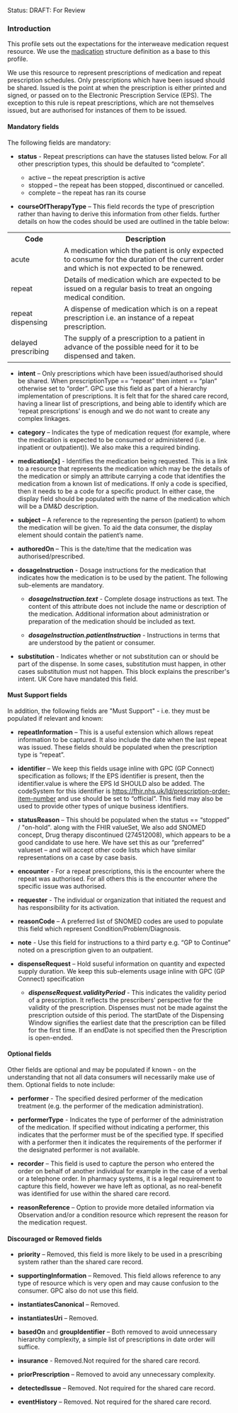 Status: DRAFT: For Review

### **Introduction**

This profile sets out the expectations for the interweave medication request resource. We use the [madication](https://simplifier.net/hl7fhirukcorer4/ukcore-medicationrequest) structure definition as a base to this profile.

We use this resource to represent prescriptions of medication and repeat prescription schedules. Only prescriptions which have been issued should be shared. Issued is the point at when the prescription is either printed and signed, or passed on to the Electronic Prescription Service (EPS). The exception to this rule is repeat prescriptions, which are not themselves issued, but are authorised for instances of them to be issued.

#### **Mandatory fields**
The following fields are mandatory:

- **status** - Repeat prescriptions can have the statuses listed below. For all other prescription types, this should be defaulted to “complete”.

     - active – the repeat prescription is active
     - stopped – the repeat has been stopped, discontinued or cancelled.
     - complete – the repeat has ran its course

- **courseOfTherapyType** – This field records the type of prescription rather than having to derive this information from other fields. further details on how the codes should be used are outlined in the table below:

<table class="grid">
     <tr>
          <th>Code</th>
          <th>Description</th>
     </tr>
     <tr>
          <td>acute</td>
          <td>A medication which the patient is only expected to consume for the duration of the current order and which is not expected to be renewed.</td>
     </tr>
     <tr>
          <td>repeat</td>
          <td>Details of medication which are expected to be issued on a regular basis to treat an ongoing medical condition.</td>
     </tr>
     <tr>
          <td>repeat dispensing</td>
          <td>A dispense of medication which is on a repeat prescription i.e. an instance of a repeat prescription.</td>
     </tr>
     <tr>
          <td>delayed prescribing</td>
          <td>The supply of a prescription to a patient in advance of the possible need for it to be dispensed and taken.</td>
     </tr>
</table>

- **intent** – Only prescriptions which have been issued/authorised should be shared. When prescriptionType == “repeat” then intent == “plan” otherwise set to “order”.
GPC use this field as part of a hierarchy implementation of prescriptions. It is felt that for the shared care record, having a linear list of prescriptions, and being able to identify which are ‘repeat prescriptions’ is enough and we do not want to create any complex linkages.

- **category** – Indicates the type of medication request (for example, where the medication is expected to be consumed or administered (i.e. inpatient or outpatient)). We also make this a required binding.

- **medication[x]** - Identifies the medication being requested. This is a link to a resource that represents the medication which may be the details of the medication or simply an attribute carrying a code that identifies the medication from a known list of medications. If only a code is specified, then it needs to be a code for a specific product. In either case, the display field should be populated with the name of the medication which will be a DM&D description.

- **subject** – A reference to the representing the person (patient) to whom the medication will be given. To aid the data consumer, the display element should contain the patient’s name.

- **authoredOn** – This is the date/time that the medication was authorised/prescribed.

- **dosageInstruction** - Dosage instructions for the medication that indicates how the medication is to be used by the patient. The following sub-elements are mandatory.

     * ***dosageInstruction.text*** - Complete dosage instructions as text. The content of this attribute does not include the name or description of the medication. Additional information about administration or preparation of the medication should be included as text.

     * ***dosageInstruction.patientInstruction*** - Instructions in terms that are understood by the patient or consumer.

- **substitution** - Indicates whether or not substitution can or should be part of the dispense. In some cases, substitution must happen, in other cases substitution must not happen. This block explains the prescriber's intent. UK Core have mandated this field.

#### **Must Support fields**
In addition, the following fields are "Must Support" - i.e. they must be populated if relevant and known:

- **repeatInformation** – This is a useful extension which allows repeat information to be captured. It also include the date when the last repeat was issued. These fields should be populated when the prescription type is “repeat”.

- **identifier** – We keep this fields usage inline with GPC (GP Connect) specification as follows; If the EPS identifier is present, then the identifier.value is where the EPS Id SHOULD also be added. The codeSystem for this identifier is https://fhir.nhs.uk/Id/prescription-order-item-number and use should  be set to “official”. This field may also be used to provide other types of unique business identifiers.

- **statusReason** –  This should be populated when the status == “stopped” / "on-hold". along with the FHIR valueSet, We also add SNOMED concept, Drug therapy discontinued (274512008), which appears to be a good candidate to use here. We have set this as our “preferred” valueset – and will accept other code lists which have similar representations on a case by case basis.

- **encounter** - For a repeat prescriptions, this is the encounter where the repeat was authorised. For all others this is the encounter where the specific issue was authorised.

- **requester** - The individual or organization that initiated the request and has responsibility for its activation. 

- **reasonCode** – A preferred list of SNOMED codes are used to populate this field which represent Condition/Problem/Diagnosis.

- **note** - Use this field for instructions to a third party e.g. “GP to Continue” noted on a prescription given to an outpatient.

- **dispenseRequest** – Hold suseful information on quantity and expected supply duration. We keep this sub-elements usage inline with GPC (GP Connect) specification

     * ***dispenseRequest.validityPeriod*** - This indicates the validity period of a prescription. It reflects the prescribers' perspective for the validity of the prescription. Dispenses must not be made against the prescription outside of this period. The startDate of the Dispensing Window signifies the earliest date that the prescription can be filled for the first time. If an endDate is not specified then the Prescription is open-ended.


#### **Optional fields**
Other fields are optional and may be populated if known - on the understanding that not all data consumers will necessarily make use of them. Optional fields to note include:

- **performer** - The specified desired performer of the medication treatment (e.g. the performer of the medication administration).

- **performerType** - Indicates the type of performer of the administration of the medication. If specified without indicating a performer, this indicates that the performer must be of the specified type. If specified with a performer then it indicates the requirements of the performer if the designated performer is not available.

- **recorder** –  This field is used to capture the person who entered the order on behalf of another individual for example in the case of a verbal or a telephone order. In pharmacy systems, it is a legal requirement to capture this field, however we have left as optional, as no real-benefit was identified for use within the shared care record.

- **reasonReference** – Option to provide more detailed information via Observation and/or a condition resource which represent the reason for the medication request.

#### **Discouraged or Removed fields**
     
- **priority** – Removed, this field is more likely to be used in a prescribing system rather than the shared care record.

- **supportingInformation** – Removed. This field allows reference to any type of resource which is very open and may cause confusion to the consumer. GPC also do not use this field.

- **instantiatesCanonical** – Removed.

- **instantiatesUri** – Removed.

- **basedOn** and **groupIdentifier** – Both removed to avoid unnecessary hierarchy complexity, a simple list of prescriptions in date order will suffice.

- **insurance** - Removed.Not required for the shared care record.

- **priorPrescription** – Removed to avoid any unnecessary complexity.

- **detectedIssue** – Removed. Not required for the shared care record.

- **eventHistory** – Removed. Not required for the shared care record.